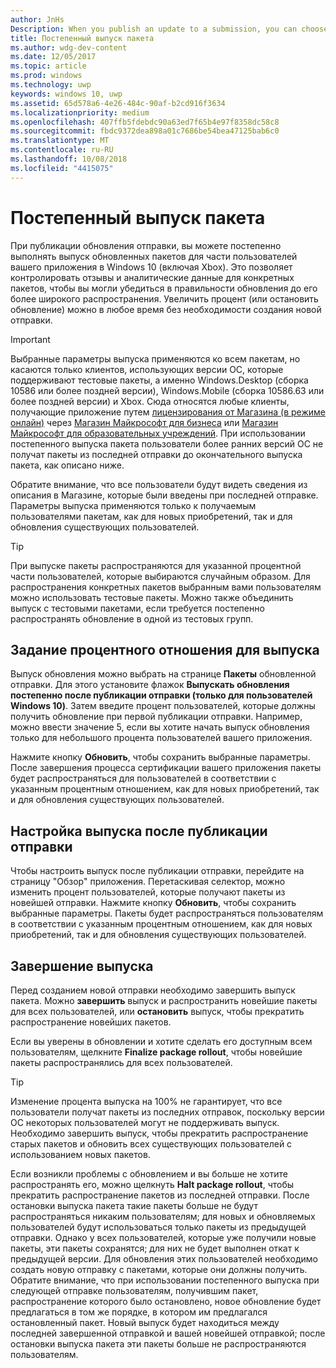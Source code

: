 ```yaml
---
author: JnHs
Description: When you publish an update to a submission, you can choose to gradually roll out the updated packages to a percentage of your app’s customers on Windows 10.
title: Постепенный выпуск пакета
ms.author: wdg-dev-content
ms.date: 12/05/2017
ms.topic: article
ms.prod: windows
ms.technology: uwp
keywords: windows 10, uwp
ms.assetid: 65d578a6-4e26-484c-90af-b2cd916f3634
ms.localizationpriority: medium
ms.openlocfilehash: 407ffb5fdebdc90a63ed7f65b4e97f8358dc58c8
ms.sourcegitcommit: fbdc9372dea898a01c7686be54bea47125bab6c0
ms.translationtype: MT
ms.contentlocale: ru-RU
ms.lasthandoff: 10/08/2018
ms.locfileid: "4415075"
---
```

# <a name="gradual-package-rollout"></a>Постепенный выпуск пакета

При публикации обновления отправки, вы можете постепенно выполнять выпуск обновленных пакетов для части пользователей вашего приложения в Windows 10 (включая Xbox). Это позволяет контролировать отзывы и аналитические данные для конкретных пакетов, чтобы вы могли убедиться в правильности обновления до его более широкого распространения. Увеличить процент (или остановить обновление) можно в любое время без необходимости создания новой отправки. 

> [!IMPORTANT]
> Выбранные параметры выпуска применяются ко всем пакетам, но касаются только клиентов, использующих версии ОС, которые поддерживают тестовые пакеты, а именно Windows.Desktop (сборка 10586 или более поздней версии), Windows.Mobile (сборка 10586.63 или более поздней версии) и Xbox. Сюда относятся любые клиенты, получающие приложение путем [лицензирования от Магазина (в режиме онлайн)](organizational-licensing.md) через [Магазин Майкрософт для бизнеса](https://businessstore.microsoft.com/store) или [Магазин Майкрософт для образовательных учреждений](https://educationstore.microsoft.com/store). При использовании постепенного выпуска пакета пользователи более ранних версий ОС не получат пакеты из последней отправки до окончательного выпуска пакета, как описано ниже.

Обратите внимание, что все пользователи будут видеть сведения из описания в Магазине, которые были введены при последней отправке. Параметры выпуска применяются только к получаемым пользователями пакетам, как для новых приобретений, так и для обновления существующих пользователей.

> [!TIP]
> При выпуске пакеты распространяются для указанной процентной части пользователей, которые выбираются случайным образом. Для распространения конкретных пакетов выбранным вами пользователям можно использовать тестовые пакеты. Можно также объединить выпуск с тестовыми пакетами, если требуется постепенно распространять обновление в одной из тестовых групп.


## <a name="setting-the-rollout-percentage"></a>Задание процентного отношения для выпуска

Выпуск обновления можно выбрать на странице **Пакеты** обновленной отправки. Для этого установите флажок **Выпускать обновления постепенно после публикации отправки (только для пользователей Windows 10)**. Затем введите процент пользователей, которые должны получить обновление при первой публикации отправки. Например, можно ввести значение 5, если вы хотите начать выпуск обновления только для небольшого процента пользователей вашего приложения.

Нажмите кнопку **Обновить**, чтобы сохранить выбранные параметры. После завершения процесса сертификации вашего приложения пакеты будет распространяться для пользователей в соответствии с указанным процентным отношением, как для новых приобретений, так и для обновления существующих пользователей.


## <a name="adjusting-the-rollout-after-the-submission-is-published"></a>Настройка выпуска после публикации отправки

Чтобы настроить выпуск после публикации отправки, перейдите на страницу "Обзор" приложения. Перетаскивая селектор, можно изменить процент пользователей, которые получают пакеты из новейшей отправки. Нажмите кнопку **Обновить**, чтобы сохранить выбранные параметры. Пакеты будет распространяться пользователям в соответствии с указанным процентным отношением, как для новых приобретений, так и для обновления существующих пользователей.


## <a name="completing-the-rollout"></a>Завершение выпуска

Перед созданием новой отправки необходимо завершить выпуск пакета. Можно **завершить** выпуск и распространить новейшие пакеты для всех пользователей, или **остановить** выпуск, чтобы прекратить распространение новейших пакетов.

Если вы уверены в обновлении и хотите сделать его доступным всем пользователям, щелкните **Finalize package rollout**, чтобы новейшие пакеты распространялись для всех пользователей.

> [!TIP]
> Изменение процента выпуска на 100% не гарантирует, что все пользователи получат пакеты из последних отправок, поскольку версии ОС некоторых пользователей могут не поддерживать выпуск. Необходимо завершить выпуск, чтобы прекратить распространение старых пакетов и обновить всех существующих пользователей с использованием новых пакетов.

Если возникли проблемы с обновлением и вы больше не хотите распространять его, можно щелкнуть **Halt package rollout**, чтобы прекратить распространение пакетов из последней отправки. После остановки выпуска пакета такие пакеты больше не будут распространяться никаким пользователям; для новых и обновляемых пользователей будут использоваться только пакеты из предыдущей отправки. Однако у всех пользователей, которые уже получили новые пакеты, эти пакеты сохранятся; для них не будет выполнен откат к предыдущей версии. Для обновления этих пользователей необходимо создать новую отправку с пакетами, которые они должны получить. Обратите внимание, что при использовании постепенного выпуска при следующей отправке пользователям, получившим пакет, распространение которого было остановлено, новое обновление будет предлагаться в том же порядке, в котором им предлагался остановленный пакет. Новый выпуск будет находиться между последней завершенной отправкой и вашей новейшей отправкой; после остановки выпуска пакета эти пакеты больше не распространяются пользователям.

